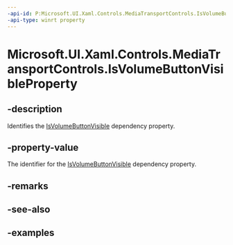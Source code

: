 ```yaml
---
-api-id: P:Microsoft.UI.Xaml.Controls.MediaTransportControls.IsVolumeButtonVisibleProperty
-api-type: winrt property
---
```


# Microsoft.UI.Xaml.Controls.MediaTransportControls.IsVolumeButtonVisibleProperty

<!--
public static Microsoft.UI.Xaml.DependencyProperty IsVolumeButtonVisibleProperty { get; }
-->


## -description

Identifies the [IsVolumeButtonVisible](mediatransportcontrols_isvolumebuttonvisible.md) dependency property.

## -property-value

The identifier for the [IsVolumeButtonVisible](mediatransportcontrols_isvolumebuttonvisible.md) dependency property.

## -remarks

## -see-also

## -examples


